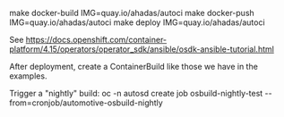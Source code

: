 make docker-build IMG=quay.io/ahadas/autoci
make docker-push IMG=quay.io/ahadas/autoci
make deploy IMG=quay.io/ahadas/autoci

See https://docs.openshift.com/container-platform/4.15/operators/operator_sdk/ansible/osdk-ansible-tutorial.html

After deployment, create a ContainerBuild like those we have in the examples.

Trigger a "nightly" build:
oc -n autosd create job osbuild-nightly-test --from=cronjob/automotive-osbuild-nightly
